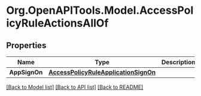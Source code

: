 # Org.OpenAPITools.Model.AccessPolicyRuleActionsAllOf

## Properties

Name | Type | Description | Notes
------------ | ------------- | ------------- | -------------
**AppSignOn** | [**AccessPolicyRuleApplicationSignOn**](AccessPolicyRuleApplicationSignOn.md) |  | [optional] 

[[Back to Model list]](../README.md#documentation-for-models) [[Back to API list]](../README.md#documentation-for-api-endpoints) [[Back to README]](../README.md)

